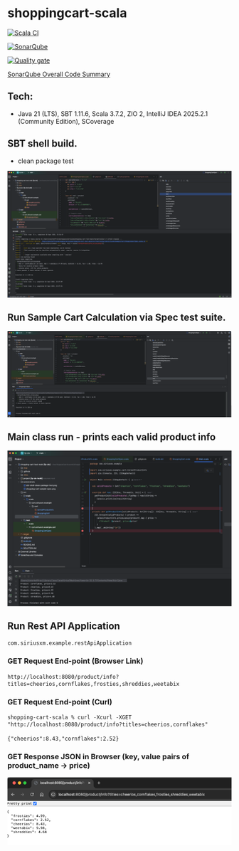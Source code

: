 # shoppingcart-scala

[![Scala CI](https://github.com/conorheffron/shoppingcart-scala/actions/workflows/scala.yml/badge.svg)](https://github.com/conorheffron/shoppingcart-scala/actions/workflows/scala.yml)

[![SonarQube](https://github.com/conorheffron/shoppingcart-scala/actions/workflows/sonar.yml/badge.svg)](https://github.com/conorheffron/shoppingcart-scala/actions/workflows/sonar.yml)

[![Quality gate](https://sonarcloud.io/api/project_badges/quality_gate?project=conorheffron_shoppingcart-scala)](https://sonarcloud.io/summary/new_code?id=conorheffron_shoppingcart-scala)

[SonarQube Overall Code Summary](https://sonarcloud.io/summary/overall?id=conorheffron_shoppingcart-scala&branch=main)

## Tech:
 - Java 21 (LTS), SBT 1.11.6, Scala 3.7.2, ZIO 2, IntelliJ IDEA 2025.2.1 (Community Edition), SCoverage

## SBT shell build.
 - clean package test
 
![sbt-shell-clean-package-test](screenshots/sbt-shell-clean-package-test.png)

## Run Sample Cart Calculation via Spec test suite.
![shopping-cart-sample-spec](screenshots/shopping-cart-sample-spec.png)

## Main class run - prints each valid product info
![main-list-products-info](screenshots/main-list-products-info.png)

## Run Rest API Application
```
com.siriusxm.example.restApiApplication
```

### GET Request End-point (Browser Link)
```
http://localhost:8080/product/info?titles=cheerios,cornflakes,frosties,shreddies,weetabix
```

### GET Request End-point (Curl)
```
shopping-cart-scala % curl -Xcurl -XGET "http://localhost:8080/product/info?titles=cheerios,cornflakes"                            

{"cheerios":8.43,"cornflakes":2.52}
```

### GET Response JSON in Browser (key, value pairs of product_name -> price)
![GET-product-info-endpoint](screenshots/GET-product-info-endpoint.png)